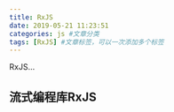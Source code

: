 ```yaml
---
title: RxJS
date: 2019-05-21 11:23:51
categories: js #文章分类
tags: [RxJS] #文章标签，可以一次添加多个标签
---
```


RxJS...

<!-- more -->

## 流式编程库RxJS